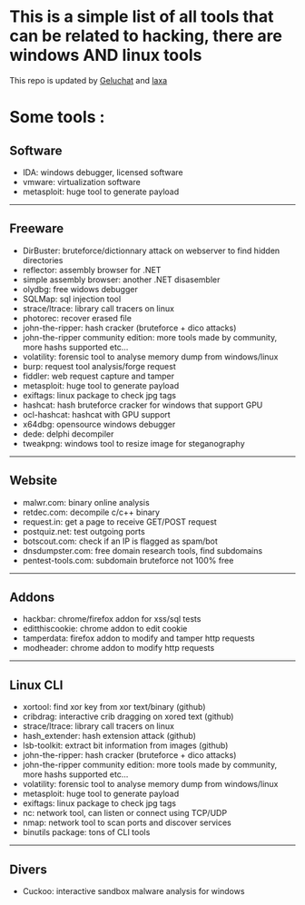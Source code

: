 # This is a simple list of all tools that can be related to hacking, there are windows AND linux tools

This repo is updated by [Geluchat](https://github.com/Geluchat) and [laxa](https://github.com/Laxa)

# Some tools :
## Software
- IDA: windows debugger, licensed software
- vmware: virtualization software
- metasploit: huge tool to generate payload

------------

## Freeware
- DirBuster: bruteforce/dictionnary attack on webserver to find hidden directories
- reflector: assembly browser for .NET
- simple assembly browser: another .NET disasembler
- olydbg: free widows debugger
- SQLMap: sql injection tool
- strace/ltrace: library call tracers on linux
- photorec: recover erased file
- john-the-ripper: hash cracker (bruteforce + dico attacks)
- john-the-ripper community edition: more tools made by community, more hashs supported etc...
- volatility: forensic tool to analyse memory dump from windows/linux
- burp: request tool analysis/forge request
- fiddler: web request capture and tamper
- metasploit: huge tool to generate payload
- exiftags: linux package to check jpg tags
- hashcat: hash bruteforce cracker for windows that support GPU
- ocl-hashcat: hashcat with GPU support
- x64dbg: opensource windows debugger
- dede: delphi decompiler
- tweakpng: windows tool to resize image for steganography

------------

## Website
- malwr.com: binary online analysis
- retdec.com: decompile c/c++ binary
- request.in: get a page to receive GET/POST request
- postquiz.net: test outgoing ports
- botscout.com: check if an IP is flagged as spam/bot
- dnsdumpster.com: free domain research tools, find subdomains
- pentest-tools.com: subdomain bruteforce not 100% free

------------

## Addons
- hackbar: chrome/firefox addon for xss/sql tests
- editthiscookie: chrome addon to edit cookie
- tamperdata: firefox addon to modify and tamper http requests
- modheader: chrome addon to modify http requests

------------

## Linux CLI
- xortool: find xor key from xor text/binary (github)
- cribdrag: interactive crib dragging on xored text (github)
- strace/ltrace: library call tracers on linux
- hash_extender: hash extension attack (github)
- lsb-toolkit: extract bit information from images (github)
- john-the-ripper: hash cracker (bruteforce + dico attacks)
- john-the-ripper community edition: more tools made by community, more hashs supported etc...
- volatility: forensic tool to analyse memory dump from windows/linux
- metasploit: huge tool to generate payload
- exiftags: linux package to check jpg tags
- nc: network tool, can listen or connect using TCP/UDP
- nmap: network tool to scan ports and discover services
- binutils package: tons of CLI tools

------------

## Divers
- Cuckoo: interactive sandbox malware analysis for windows
